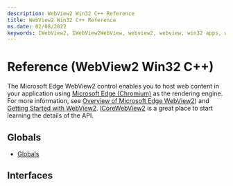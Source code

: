 ```yaml
---
description: WebView2 Win32 C++ Reference
title: WebView2 Win32 C++ Reference
ms.date: 02/08/2022
keywords: IWebView2, IWebView2WebView, webview2, webview, win32 apps, win32, edge, ICoreWebView2, ICoreWebView2Controller, browser control, edge html
---
```


# Reference (WebView2 Win32 C++)

The Microsoft Edge WebView2 control enables you to host web content in your application using [Microsoft Edge \(Chromium\)](https://www.microsoftedgeinsider.com) as the rendering engine.  For more information, see [Overview of Microsoft Edge WebView2](/microsoft-edge/webview2/index)) and [Getting Started with WebView2](/microsoft-edge/webview2/gettingstarted/win32).  [ICoreWebView2](icorewebview2.md) is a great place to start learning the details of the API.

## Globals

* [Globals](webview2-idl.md)

## Interfaces


